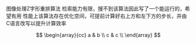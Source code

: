 图像处理Z字形重排算法
检索能力有限，搜不到该算法因此写了一个能运行的，希望有用
性能上该算法存在优化空间，可提前计算好右上方和左下方的步长，并由C语言改写以提升计算效率

$$
   \begin{array}{cc}
     a & b \\
     c & c \\
   \end{array}
$$
